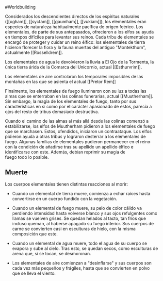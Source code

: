 #Worldbuilding

Considerados los descendientes directos de los espíritus naturales ([[ogham]], [[syctam]], [[gaumham]], [[vukiam]]), los elementales eran especies de naturaleza habitualmente pacífica de origen feérico. Los elementales, de parte de sus antepasados, ofrecieron a los elfos su ayuda en tiempos difíciles para levantar sus reinos. Cada tribu de elementales se encargó de proteger y cuidar un reino élfico: los elementales de tierra hicieron florecer la flora y la fauna muertas del antiguo "Montekthum", actualmente [[Rosselldrem]]. 

Los elementales de agua le devolvieron la lluvia a El Ojo de la Tormenta, la única tierra árida de la Comarca del Unicornio, actual [[Esthurvrim]].

Los elementales de aire controlaron los temporales imposibles de las montañas en las que se asienta el actual [[Pretor Rem]]

Finalmente, los elementales de fuego iluminaron con su luz a todas las almas que se enterraban en las colinas funerarias, actual [[Muutherham]]. Sin embargo, la magia de los elementales de fuego, tanto por sus características en sí como por el carácter apasionado de estos, parecía a ojos del resto de tribus demasiado destructiva. 

Cuando el camino de las almas al más allá desde las colinas comenzó a estabilizarse, los elfos de Muutherham pidieron a los elementales de fuego que se marchasen. Estos, ofendidos, iniciaron un contraataque. Los elfos pidieron ayuda a otras tribus y lograron desterrar a los elementales de fuego. Algunas familias de elementales pudieron permanecer en el reino con la condición de añadirse tras su apellido un apellido élfico e identificarse con este. Además, debían reprimir su magia de fuego todo lo posible.

## Muerte

Los cuerpos elementales tienen distintas reacciones al morir:

- Cuando un elemental de tierra muere, comienza a echar raíces hasta convertirse en un cuerpo fundido con la vegetación.

- Cuando un elemental de fuego muere, su pelo de color cálido va perdiendo intensidad hasta volverse blanco y sus ojos refulgentes como llamas se vuelven grises. Se quedan helados al tacto, tan fríos que incluso queman, al haberse apagado su fuego interior. Sus cuerpos de carne se convierten casi en esculturas de hielo, con la misma composición que este.

- Cuando un elemental de agua muere, todo el agua de su cuerpo se evapora y sube al cielo. Tras esto, se quedan secos, como esculturas de arena que, si se tocan, se desmoronan.

- Los elementales de aire comienzan a "desinflarse" y sus cuerpos son cada vez más pequeños y frágiles, hasta que se convierten en polvo que se lleva el viento.